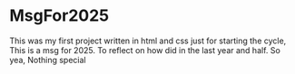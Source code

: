 # MsgFor2025
This was my first project written in html and css just for starting the cycle, This is a msg for 2025. To reflect on how
did in the last year and half.
So yea, Nothing special
